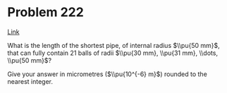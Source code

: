 # Problem 222

[Link](https://projecteuler.net/problem=222)

What is the length of the shortest pipe, of internal radius $\\pu{50 mm}$, that can fully contain $21$ balls of radii $\\pu{30 mm}, \\pu{31 mm}, \\dots, \\pu{50 mm}$?

Give your answer in micrometres ($\\pu{10^{-6} m}$) rounded to the nearest integer.
